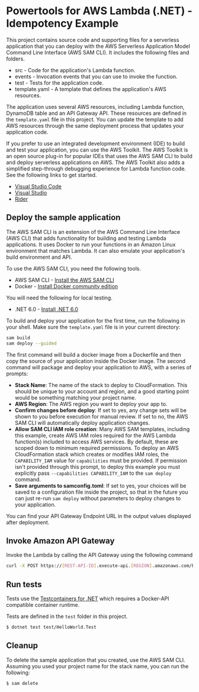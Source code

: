 # Powertools for AWS Lambda (.NET) - Idempotency Example

This project contains source code and supporting files for a serverless application that you can deploy with the AWS Serverless Application Model Command Line Interface (AWS SAM CLI). It includes the following files and folders.

* src - Code for the application's Lambda function.
* events - Invocation events that you can use to invoke the function.
* test - Tests for the application code.
* template.yaml - A template that defines the application's AWS resources.

The application uses several AWS resources, including Lambda function, DynamoDB table and an API Gateway API. These resources are defined in the `template.yaml` file in this project. You can update the template to add AWS resources through the same deployment process that updates your application code.

If you prefer to use an integrated development environment (IDE) to build and test your application, you can use the AWS Toolkit. The AWS Toolkit is an open source plug-in for popular IDEs that uses the AWS SAM CLI to build and deploy serverless applications on AWS. The AWS Toolkit also adds a simplified step-through debugging experience for Lambda function code. See the following links to get started.

* [Visual Studio Code](https://docs.aws.amazon.com/toolkit-for-vscode/latest/userguide/welcome.html)
* [Visual Studio](https://docs.aws.amazon.com/toolkit-for-visual-studio/latest/user-guide/welcome.html)
* [Rider](https://docs.aws.amazon.com/toolkit-for-jetbrains/latest/userguide/welcome.html)

## Deploy the sample application

The AWS SAM CLI is an extension of the AWS Command Line Interface (AWS CLI) that adds functionality for building and testing Lambda applications. It uses Docker to run your functions in an Amazon Linux environment that matches Lambda. It can also emulate your application's build environment and API.

To use the AWS SAM CLI, you need the following tools.

* AWS SAM CLI - [Install the AWS SAM CLI](https://docs.aws.amazon.com/serverless-application-model/latest/developerguide/serverless-sam-cli-install.html)
* Docker - [Install Docker community edition](https://hub.docker.com/search/?type=edition&offering=community)

You will need the following for local testing.
* .NET 6.0 - [Install .NET 6.0](https://www.microsoft.com/net/download)

To build and deploy your application for the first time, run the following in your shell. Make sure the `template.yaml` file is in your current directory:

```bash
sam build
sam deploy --guided
```

The first command will build a docker image from a Dockerfile and then copy the source of your application inside the Docker image. The second command will package and deploy your application to AWS, with a series of prompts:

* **Stack Name**: The name of the stack to deploy to CloudFormation. This should be unique to your account and region, and a good starting point would be something matching your project name.
* **AWS Region**: The AWS region you want to deploy your app to.
* **Confirm changes before deploy**: If set to yes, any change sets will be shown to you before execution for manual review. If set to no, the AWS SAM CLI will automatically deploy application changes.
* **Allow SAM CLI IAM role creation**: Many AWS SAM templates, including this example, create AWS IAM roles required for the AWS Lambda function(s) included to access AWS services. By default, these are scoped down to minimum required permissions. To deploy an AWS CloudFormation stack which creates or modifies IAM roles, the `CAPABILITY_IAM` value for `capabilities` must be provided. If permission isn't provided through this prompt, to deploy this example you must explicitly pass `--capabilities CAPABILITY_IAM` to the `sam deploy` command.
* **Save arguments to samconfig.toml**: If set to yes, your choices will be saved to a configuration file inside the project, so that in the future you can just re-run `sam deploy` without parameters to deploy changes to your application.

You can find your API Gateway Endpoint URL in the output values displayed after deployment.

## Invoke Amazon API Gateway

Invoke the Lambda by calling the API Gateway using the following command

```bash
curl -X POST https://[REST-API-ID].execute-api.[REGION].amazonaws.com/Prod/hello/ -H "Content-Type: application/json" -d '{"address": "https://checkip.amazonaws.com"}'
```

## Run tests

Tests use the [Testcontainers for .NET](https://dotnet.testcontainers.org/) which requires a Docker-API compatible container runtime.

Tests are defined in the `test` folder in this project.

```bash
$ dotnet test test/HelloWorld.Test
```

## Cleanup

To delete the sample application that you created, use the AWS SAM CLI. Assuming you used your project name for the stack name, you can run the following:

```bash
$ sam delete
```